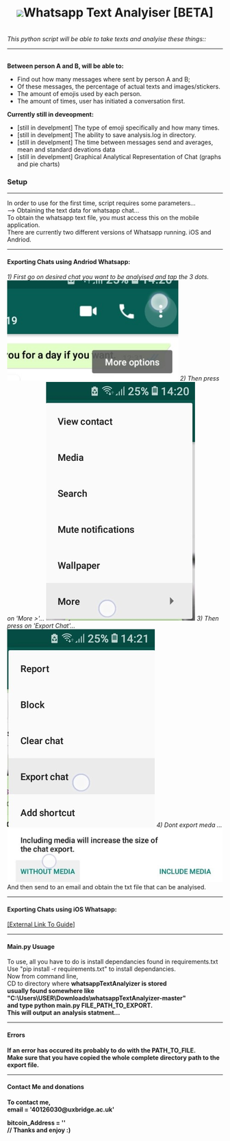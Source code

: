 <center>
<h1><img id='what' src='https://www.stickpng.com/assets/images/580b57fcd9996e24bc43c543.png' width='50px' style='vertical-align: center;'>Whatsapp Text Analyiser [BETA] </h1>
</center>
<br>
<em>This python script will be able to take texts and analyise these things::</em>
<hr>
  <br><b>Between person A and B, will be able to:</b>
    <ul>
    <li> Find out how many messages where sent by person A and B;</li>
    <li> Of these messages, the percentage of actual texts and images/stickers.</li>
    <li> The amount of emojis used by each person.</li>
    <li> The amount of times, user has initiated a conversation first.</li>
    </ul>
    <b>Currently still in deveopment:</b>
    <ul>
    <li> [still in develpment] The type of emoji specifically and how many times.</li>
    <li> [still in develpment] The ability to save analysis.log in directory.</li>
    <li> [still in develpment] The time between messages send and averages, mean and standard devations data</li>
    <li> [still in develpment] Graphical Analytical Representation of Chat (graphs and pie charts)</li>
    </ul>
<h3>Setup</h3>
<hr>
In order to use for the first time, script requires some parameters...<br>
--> Obtaining the text data for whatsapp chat...<br>
To obtain the whatsapp text file, you must access this on the mobile application.<br>
There are currently two different versions of Whatsapp running. iOS and Andriod.
<hr>
<h4>Exporting Chats using Andriod Whatsapp:</h4>
<i> 1) First go on desired chat you want to be analyised and tap the 3 dots.</i>
<img src='https://raw.githubusercontent.com/makiisthenes/whatsappTextAnalyizer/master/export_pics/Screenshot_20191227-142052_WhatsApp.jpg' width='400px'>
<i> 2) Then press on 'More >'...</i>
<img src='https://raw.githubusercontent.com/makiisthenes/whatsappTextAnalyizer/master/export_pics/Screenshot_20191227-142058_WhatsApp.jpg'>
<i> 3) Then press on 'Export Chat'...</i>
<img src='https://raw.githubusercontent.com/makiisthenes/whatsappTextAnalyizer/master/export_pics/Screenshot_20191227-142101_WhatsApp.jpg'>
<i> 4) Dont export meda ... </i>
<img src='https://raw.githubusercontent.com/makiisthenes/whatsappTextAnalyizer/master/export_pics/Screenshot_20191227-142121_WhatsApp.jpg'>
And then send to an email and obtain the txt file that can be analyised.
<hr>
<h4>Exporting Chats using iOS Whatsapp:</h4>
<a href='https://www.imyfone.com/ios-data-recovery/export-whatsapp-chat-from-iphone/' target='_blank'>[External Link To Guide]</a><br>
<hr>

  <h4>Main.py Usuage</h4>
  To use, all you have to do is install dependancies found in requirements.txt<br>
  Use "pip install -r requirements.txt" to install dependancies.<br>
  Now from command line,<br>
  CD to directory where <b>whatsappTextAnalyizer is stored<br>
  usually found somewhere like "C:\Users\USER\Downloads\whatsappTextAnalyizer-master"<br>
  and type python main.py FILE_PATH_TO_EXPORT.<br>
  This will output an analysis statment...<br>
  <hr>
  <h4>Errors</h4>
  If an error has occured its probably to do with the PATH_TO_FILE.<br>
  Make sure that you have copied the whole complete directory path to the export file.<br>
  <hr>
  <h4>Contact Me and donations</h4>
  To contact me,<br>
  email = '40126030@uxbridge.ac.uk'<br>
  
  bitcoin_Address = ''<br>
// Thanks and enjoy :) <br>
  

